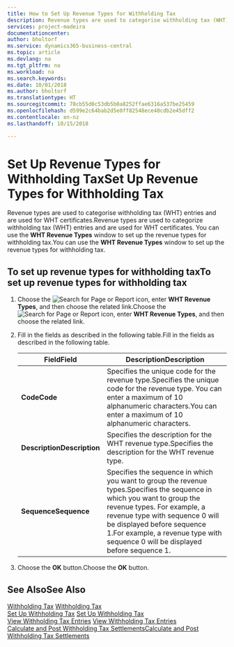 ```yaml
---
title: How to Set Up Revenue Types for Withholding Tax
description: Revenue types are used to categorise withholding tax (WHT) entries and are used for WHT certificates.
services: project-madeira
documentationcenter: 
author: bholtorf
ms.service: dynamics365-business-central
ms.topic: article
ms.devlang: na
ms.tgt_pltfrm: na
ms.workload: na
ms.search.keywords: 
ms.date: 10/01/2018
ms.author: bholtorf
ms.translationtype: HT
ms.sourcegitcommit: 78cb55d0c53db5b0a8252ffae6316a537be25459
ms.openlocfilehash: d599e2c64bab2d5e0ff82548ece48cdb2e45dff2
ms.contentlocale: en-nz
ms.lasthandoff: 10/15/2018

---
```

# <a name="set-up-revenue-types-for-withholding-tax"></a><span data-ttu-id="8c6b8-103">Set Up Revenue Types for Withholding Tax</span><span class="sxs-lookup"><span data-stu-id="8c6b8-103">Set Up Revenue Types for Withholding Tax</span></span>
<span data-ttu-id="8c6b8-104">Revenue types are used to categorise withholding tax (WHT) entries and are used for WHT certificates.</span><span class="sxs-lookup"><span data-stu-id="8c6b8-104">Revenue types are used to categorize withholding tax (WHT) entries and are used for WHT certificates.</span></span> <span data-ttu-id="8c6b8-105">You can use the **WHT Revenue Types** window to set up the revenue types for withholding tax.</span><span class="sxs-lookup"><span data-stu-id="8c6b8-105">You can use the **WHT Revenue Types** window to set up the revenue types for withholding tax.</span></span>  

## <a name="to-set-up-revenue-types-for-withholding-tax"></a><span data-ttu-id="8c6b8-106">To set up revenue types for withholding tax</span><span class="sxs-lookup"><span data-stu-id="8c6b8-106">To set up revenue types for withholding tax</span></span>  
1. <span data-ttu-id="8c6b8-107">Choose the ![Search for Page or Report](../../media/ui-search/search_small.png "Search for Page or Report icon") icon, enter **WHT Revenue Types**, and then choose the related link.</span><span class="sxs-lookup"><span data-stu-id="8c6b8-107">Choose the ![Search for Page or Report](../../media/ui-search/search_small.png "Search for Page or Report icon") icon, enter **WHT Revenue Types**, and then choose the related link.</span></span>  
2. <span data-ttu-id="8c6b8-108">Fill in the fields as described in the following table.</span><span class="sxs-lookup"><span data-stu-id="8c6b8-108">Fill in the fields as described in the following table.</span></span>  

    |<span data-ttu-id="8c6b8-109">Field</span><span class="sxs-lookup"><span data-stu-id="8c6b8-109">Field</span></span>|<span data-ttu-id="8c6b8-110">Description</span><span class="sxs-lookup"><span data-stu-id="8c6b8-110">Description</span></span>|  
    |---------------------------------|---------------------------------------|  
    |<span data-ttu-id="8c6b8-111">**Code**</span><span class="sxs-lookup"><span data-stu-id="8c6b8-111">**Code**</span></span>|<span data-ttu-id="8c6b8-112">Specifies the unique code for the revenue type.</span><span class="sxs-lookup"><span data-stu-id="8c6b8-112">Specifies the unique code for the revenue type.</span></span> <span data-ttu-id="8c6b8-113">You can enter a maximum of 10 alphanumeric characters.</span><span class="sxs-lookup"><span data-stu-id="8c6b8-113">You can enter a maximum of 10 alphanumeric characters.</span></span>|  
    |<span data-ttu-id="8c6b8-114">**Description**</span><span class="sxs-lookup"><span data-stu-id="8c6b8-114">**Description**</span></span>|<span data-ttu-id="8c6b8-115">Specifies the description for the WHT revenue type.</span><span class="sxs-lookup"><span data-stu-id="8c6b8-115">Specifies the description for the WHT revenue type.</span></span>|  
    |<span data-ttu-id="8c6b8-116">**Sequence**</span><span class="sxs-lookup"><span data-stu-id="8c6b8-116">**Sequence**</span></span>|<span data-ttu-id="8c6b8-117">Specifies the sequence in which you want to group the revenue types.</span><span class="sxs-lookup"><span data-stu-id="8c6b8-117">Specifies the sequence in which you want to group the revenue types.</span></span> <span data-ttu-id="8c6b8-118">For example, a revenue type with sequence 0 will be displayed before sequence 1.</span><span class="sxs-lookup"><span data-stu-id="8c6b8-118">For example, a revenue type with sequence 0 will be displayed before sequence 1.</span></span>|  

3. <span data-ttu-id="8c6b8-119">Choose the **OK** button.</span><span class="sxs-lookup"><span data-stu-id="8c6b8-119">Choose the **OK** button.</span></span>  

## <a name="see-also"></a><span data-ttu-id="8c6b8-120">See Also</span><span class="sxs-lookup"><span data-stu-id="8c6b8-120">See Also</span></span>  
<span data-ttu-id="8c6b8-121">[Withholding Tax](withholding-tax.md) </span><span class="sxs-lookup"><span data-stu-id="8c6b8-121">[Withholding Tax](withholding-tax.md) </span></span>  
<span data-ttu-id="8c6b8-122">[Set Up Withholding Tax](how-to-set-up-withholding-tax.md) </span><span class="sxs-lookup"><span data-stu-id="8c6b8-122">[Set Up Withholding Tax](how-to-set-up-withholding-tax.md) </span></span>  
<span data-ttu-id="8c6b8-123">[View Withholding Tax Entries](how-to-view-withholding-tax-entries.md) </span><span class="sxs-lookup"><span data-stu-id="8c6b8-123">[View Withholding Tax Entries](how-to-view-withholding-tax-entries.md) </span></span>  
[<span data-ttu-id="8c6b8-124">Calculate and Post Withholding Tax Settlements</span><span class="sxs-lookup"><span data-stu-id="8c6b8-124">Calculate and Post Withholding Tax Settlements</span></span>](how-to-calculate-and-post-withholding-tax-settlements.md)


